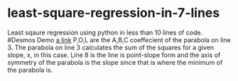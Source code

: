 # least-square-regression-in-7-lines
Least sqaure regression using python in less than 10 lines of code.
#Desmos Demo
[a link](https://www.desmos.com/calculator/y5nbbcfvny)
P,O,L are the A,B,C coeffecient of the parabola on line 3. 
The parabola on line 3 calculates the sum of the squares for a given slope, x, in this case. 
Line 8 is the line is point-slope form and the axis of symmetry of the parabola is the slope since that is where the minimum of the parabola is. 
